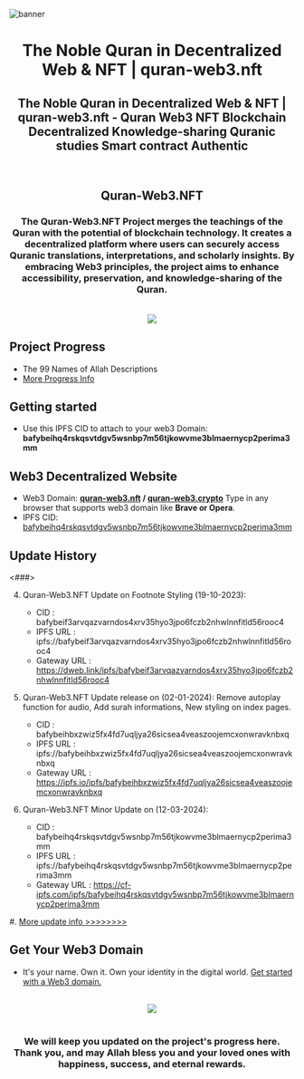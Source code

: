 ![banner](https://github.com/quran-web3/quran-web3/assets/136342539/33e706b4-366e-4ec4-8c02-34b531ffc850)
<h1 align="center">The Noble Quran in Decentralized Web & NFT | quran-web3.nft</h1>
<h2 align="center">The Noble Quran in Decentralized Web & NFT | quran-web3.nft - Quran Web3 NFT Blockchain Decentralized Knowledge-sharing Quranic studies Smart contract Authentic</h2>
<br />
<h2 align="center">Quran-Web3.NFT</h2>
<h3 align="center">The Quran-Web3.NFT Project merges the teachings of the Quran with the potential of blockchain technology. It creates a decentralized platform where users can securely access Quranic translations, interpretations, and scholarly insights. By embracing Web3 principles, the project aims to enhance accessibility, preservation, and knowledge-sharing of the Quran.</h3>
<br />
<div align="center" dir="auto">
<img src="https://github.com/quran-web3/quran-web3/assets/136342539/d2bda0ec-9e95-4188-aa61-c1c3262e2aa1" />
</div>

## Project Progress
*  The 99 Names of Allah Descriptions
*  <a href="https://github.com/quran-web3/quran-web3.nft/projects">More Progress Info</a>

## Getting started
*  Use this IPFS CID to attach to your web3 Domain: <b>bafybeihq4rskqsvtdgv5wsnbp7m56tjkowvme3blmaernycp2perima3mm</b>

## Web3 Decentralized Website
*  Web3 Domain: <b><u>quran-web3.nft</u> / <u>quran-web3.crypto</u></b> Type in any browser that supports web3 domain like <b>Brave or Opera</b>.
*  IPFS CID: <a href="https://cf-ipfs.com/ipfs/bafybeihq4rskqsvtdgv5wsnbp7m56tjkowvme3blmaernycp2perima3mm/">bafybeihq4rskqsvtdgv5wsnbp7m56tjkowvme3blmaernycp2perima3mm</a>

## Update History
<###>

4.  Quran-Web3.NFT Update on Footnote Styling (19-10-2023):
    *  CID             : bafybeif3arvqazvarndos4xrv35hyo3jpo6fczb2nhwlnnfitld56rooc4
    *  IPFS URL        : ipfs://bafybeif3arvqazvarndos4xrv35hyo3jpo6fczb2nhwlnnfitld56rooc4
    *  Gateway URL     : https://dweb.link/ipfs/bafybeif3arvqazvarndos4xrv35hyo3jpo6fczb2nhwlnnfitld56rooc4

5. Quran-Web3.NFT Update release on (02-01-2024):
    Remove autoplay function for audio, Add surah informations, New styling on index pages.
    *  CID             : bafybeihbxzwiz5fx4fd7uqljya26sicsea4veaszoojemcxonwravknbxq
    *  IPFS URL        : ipfs://bafybeihbxzwiz5fx4fd7uqljya26sicsea4veaszoojemcxonwravknbxq
    *  Gateway URL     : https://ipfs.io/ipfs/bafybeihbxzwiz5fx4fd7uqljya26sicsea4veaszoojemcxonwravknbxq

5. Quran-Web3.NFT Minor Update on (12-03-2024):
    *  CID             : bafybeihq4rskqsvtdgv5wsnbp7m56tjkowvme3blmaernycp2perima3mm
    *  IPFS URL        : ipfs://bafybeihq4rskqsvtdgv5wsnbp7m56tjkowvme3blmaernycp2perima3mm
    *  Gateway URL     : https://cf-ipfs.com/ipfs/bafybeihq4rskqsvtdgv5wsnbp7m56tjkowvme3blmaernycp2perima3mm

#.  <a href="https://github.com/quran-web3/quran-web3.nft/releases">More update info >>>>>>>></a>

## Get Your Web3 Domain
*  It's your name. Own it. Own your identity in the digital world. <a href="https://unstoppabledomains.com/?ref=0292cd8075b549e" target="_blank">Get started with a Web3 domain.</a>
<br />
<div align="center" dir="auto">
<img src="https://github.com/quran-web3/quran-web3/assets/136342539/ae998b74-5454-4607-aaa9-e175f2a17cb4" />
</div> 
<br />
<h3 align="center">We will keep you updated on the project's progress here. Thank you, and may Allah bless you and your loved ones with happiness, success, and eternal rewards.</h3>
